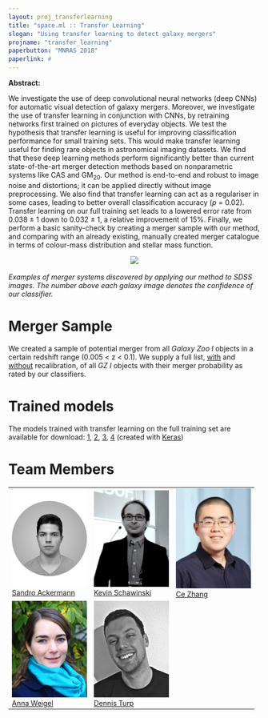 ```yaml
---
layout: proj_transferlearning
title: "space.ml :: Transfer Learning"
slogan: "Using transfer learning to detect galaxy mergers"
projname: "transfer_learning"
paperbutton: "MNRAS 2018"
paperlink: #
---
```



**Abstract:**

We investigate the use of deep convolutional neural networks (deep CNNs) for automatic visual detection of galaxy mergers. Moreover, we investigate the use of transfer learning in conjunction with CNNs, by retraining networks first trained on pictures of everyday objects. We test the hypothesis that transfer learning is useful for improving classification performance for small training sets. This would make transfer learning useful for finding rare objects in astronomical imaging datasets.
We find that these deep learning methods perform significantly better than current state-of-the-art merger detection methods based on nonparametric systems like CAS and GM<sub>20</sub>. Our method is end-to-end and robust to image noise and distortions; it can be applied directly without image preprocessing. We also find that transfer learning can act as a regulariser in some cases, leading to better overall classification accuracy (_p_ = 0.02). Transfer learning on our full training set leads to a lowered error rate from 0.038 &plusmn; 1 down to 0.032 &plusmn; 1, a relative improvement of 15%.
Finally, we perform a basic sanity-check by creating a merger sample with our method, and comparing with an already existing, manually created merger catalogue in terms of colour-mass distribution and stellar mass function.

<p align="center">
  <img src="../res/true_positives.png?raw=true" width="400" />
</p>


_Examples of merger systems discovered by applying our method to SDSS images. The number above each galaxy image denotes the confidence of our classifier._


# Merger Sample

We created a sample of potential merger from all _Galaxy Zoo I_ objects in a certain redshift range (0.005 < z < 0.1). We supply a full list, [with](https://people.phys.ethz.ch/~blackhole/spaceml/transfer_learning/merger_probabilities.csv.gz) and [without](https://people.phys.ethz.ch/~blackhole/spaceml/transfer_learning/merger_probabilities_CALIBRATED.csv.gz) recalibration, of all _GZ I_ objects with their merger probability as rated by our classifiers.

# Trained models

The models trained with transfer learning on the full training set are available for download: [1](https://people.phys.ethz.ch/~blackhole/spaceml/transfer_learning/model_0), [2](https://people.phys.ethz.ch/~blackhole/spaceml/transfer_learning/model_1), [3](https://people.phys.ethz.ch/~blackhole/spaceml/transfer_learning/model_2), [4](https://people.phys.ethz.ch/~blackhole/spaceml/transfer_learning/model_3) (created with [Keras](https://keras.io/))


# Team Members

<table style="border:none;">
<tr>

<td><img src="../tf/sandro.png?raw=true" width="150"><br/>
<a href="https://github.com/sandroac">Sandro Ackermann</a></td>

<td><img src="../tf/kevin.png?raw=true" width="150"><br/>
<a href="http://www.astro.ethz.ch/schawinski">Kevin Schawinski</a></td>

<td><img src="../tf/ce.jpeg?raw=true" width="150"><br/>
<a href="https://www.inf.ethz.ch/personal/ce.zhang/">Ce Zhang</a></td>

</tr>
<tr>

<td><img src="../tf/anna.png?raw=true" width="150"><br/>
<a href="http://www.astro.ethz.ch/schawinski">Anna Weigel</a></td>


<td><img src="../tf/dennis.png?raw=true" width="150"><br/>
<a href="https://people.phys.ethz.ch/~rahimit/index.html">Dennis Turp</a></td>

</tr>

</table>

